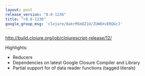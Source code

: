 ```yaml
---
layout: post
release_version: "0.0-1236"
title: "r0.0-1236"
google_group_msg: 'clojure/OakrMSmQZ1U/ZUW6XvERQGcJ'
---
```


<http://build.clojure.org/job/clojurescript-release/12/>

Highlights:

- Reducers
- Dependencies on latest Google Closure Compiler and Library
- Partial support for of data reader functions (tagged literals)
